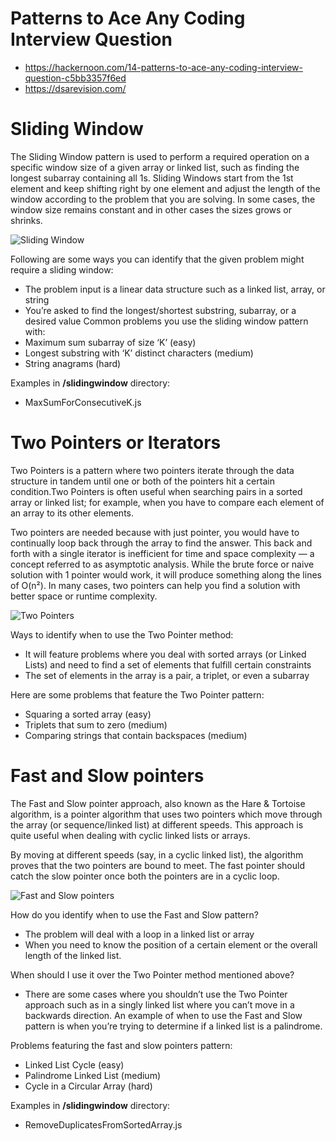 # Patterns to Ace Any Coding Interview Question

- https://hackernoon.com/14-patterns-to-ace-any-coding-interview-question-c5bb3357f6ed
- https://dsarevision.com/

# Sliding Window

The Sliding Window pattern is used to perform a required operation on a specific window size of a given array or linked list, such as finding the longest subarray containing all 1s. 
Sliding Windows start from the 1st element and keep shifting right by one element and adjust the length of the window according to the problem that you are solving. 
In some cases, the window size remains constant and in other cases the sizes grows or shrinks.

![Sliding Window](https://media.tproger.ru/uploads/2019/07/image8.jpg)

Following are some ways you can identify that the given problem might require a sliding window:
- The problem input is a linear data structure such as a linked list, array, or string
- You’re asked to find the longest/shortest substring, subarray, or a desired value
Common problems you use the sliding window pattern with:
- Maximum sum subarray of size ‘K’ (easy)
- Longest substring with ‘K’ distinct characters (medium)
- String anagrams (hard)

Examples in **/slidingwindow** directory:
- MaxSumForConsecutiveK.js

# Two Pointers or Iterators

Two Pointers is a pattern where two pointers iterate through the data structure in tandem until one or both of the pointers hit a certain condition.Two Pointers is often useful when searching pairs in a sorted array or linked list; for example, when you have to compare each element of an array to its other elements.

Two pointers are needed because with just pointer, you would have to continually loop back through the array to find the answer. This back and forth with a single iterator is inefficient for time and space complexity — a concept referred to as asymptotic analysis. While the brute force or naive solution with 1 pointer would work, it will produce something along the lines of O(n²). In many cases, two pointers can help you find a solution with better space or runtime complexity.

![Two Pointers](https://media.tproger.ru/uploads/2019/07/image5.jpg)

Ways to identify when to use the Two Pointer method:
- It will feature problems where you deal with sorted arrays (or Linked Lists) and need to find a set of elements that fulfill certain constraints
- The set of elements in the array is a pair, a triplet, or even a subarray

Here are some problems that feature the Two Pointer pattern:
- Squaring a sorted array (easy)
- Triplets that sum to zero (medium)
- Comparing strings that contain backspaces (medium)

# Fast and Slow pointers

The Fast and Slow pointer approach, also known as the Hare & Tortoise algorithm, is a pointer algorithm that uses two pointers which move through the array (or sequence/linked list) at different speeds. This approach is quite useful when dealing with cyclic linked lists or arrays.

By moving at different speeds (say, in a cyclic linked list), the algorithm proves that the two pointers are bound to meet. The fast pointer should catch the slow pointer once both the pointers are in a cyclic loop.

![Fast and Slow pointers](https://media.tproger.ru/uploads/2019/07/image7.jpg)

How do you identify when to use the Fast and Slow pattern?
- The problem will deal with a loop in a linked list or array
- When you need to know the position of a certain element or the overall length of the linked list.

When should I use it over the Two Pointer method mentioned above?
- There are some cases where you shouldn’t use the Two Pointer approach such as in a singly linked list where you can’t move in a backwards direction. An example of when to use the Fast and Slow pattern is when you’re trying to determine if a linked list is a palindrome.

Problems featuring the fast and slow pointers pattern:
- Linked List Cycle (easy)
- Palindrome Linked List (medium)
- Cycle in a Circular Array (hard)

Examples in **/slidingwindow** directory:
- RemoveDuplicatesFromSortedArray.js

